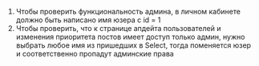 1. Чтобы проверить функциональность админа, в личном кабинете должно быть написано имя юзера с id = 1
2. Чтобы проверить, что к странице апдейта пользователей и изменения приоритета постов имеет доступ только админ, нужно выбрать любое имя из
пришедших в Select, тогда поменяется юзер и соответственно пропадут админские права